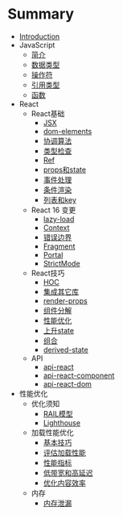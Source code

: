 # Summary

* [Introduction](README.md)
* JavaScript
  * [简介](JavaScript/简介.md)
  * [数据类型](JavaScript/数据类型.md)
  * [操作符](JavaScript/操作符.md)
  * [引用类型](JavaScript/引用类型.md)
  * [函数](JavaScript/函数.md)
* React
  * React基础
    * [JSX](React/JSX.md)
    * [dom-elements](React/dom-elements.md)
    * [协调算法](React/协调算法.md)
    * [类型检查](React/类型检查.md)
    * [Ref](React/Ref.md)
    * [props和state](React/props和state.md)
    * [事件处理](React/事件处理.md)
    * [条件渲染](React/条件渲染.md)
    * [列表和key](React/列表和key.md)
  * React 16 变更
    * [lazy-load](React/lazy-load.md)
    * [Context](React/Context.md)
    * [错误边界](React/错误边界.md)
    * [Fragment](React/Fragment.md)
    * [Portal](React/Portal.md)
    * [StrictMode](React/StrictMode.md)
  * React技巧
    * [HOC](React/HOC.md)
    * [集成其它库](React/集成其它库.md)
    * [render-props](React/render-props.md)
    * [组件分解](React/组件分解.md)
    * [性能优化](React/性能优化.md)
    * [上升state](React/上升state.md)
    * [组合](React/组合.md)
    * [derived-state](React/derived-state.md)
  * API
    * [api-react](React/api-react.md)
    * [api-react-component](React/api-react-component.md)
    * [api-react-dom](React/api-react-dom.md)
* 性能优化
  * 优化须知
    * [RAIL模型](Performance/RAIL-model.md)
    * [Lighthouse](Performance/Lighthouse.md)
  * 加载性能优化
    * [基本技巧](Performance/basic-technique.md)
    * [评估加载性能](Performance/assess-loading-performance.md)
    * [性能指标](Performance/user-centric-performance-metrics.md)
    * [低带宽和高延迟](Performance/poor-connectivity.md)
    * [优化内容效率](Performance/optimizing-content-efficiency.md)
  * 内存
    * [内存泄漏](Performance/memory-leak.md)
